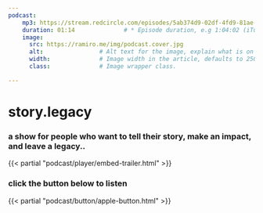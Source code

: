 ```yaml
---
podcast:
    mp3: https://stream.redcircle.com/episodes/5ab374d9-02df-4fd9-81ae-0742c7da373d/stream.mp3
    duration: 01:14              # * Episode duration, e.g 1:04:02 (iTunes).
    image:
      src: https://ramiro.me/img/podcast.cover.jpg
      alt:                # Alt text for the image, explain what is on the image.
      width:              # Image width in the article, defaults to 250px.
      class:              # Image wrapper class.

---
```

# story.legacy
### a show for people who want to tell their story, make an impact, and leave a legacy..

{{< partial "podcast/player/embed-trailer.html" >}}

### click the button below to listen
{{< partial "podcast/button/apple-button.html" >}}
